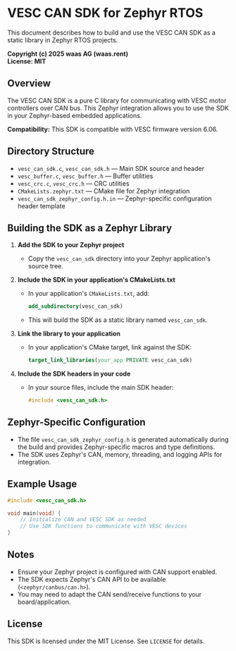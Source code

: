 # VESC CAN SDK for Zephyr RTOS

This document describes how to build and use the VESC CAN SDK as a static library in Zephyr RTOS projects.

**Copyright (c) 2025 waas AG (waas.rent)**  
**License: MIT**

## Overview

The VESC CAN SDK is a pure C library for communicating with VESC motor controllers over CAN bus. This Zephyr integration allows you to use the SDK in your Zephyr-based embedded applications.

**Compatibility:** This SDK is compatible with VESC firmware version 6.06.

## Directory Structure

- `vesc_can_sdk.c`, `vesc_can_sdk.h` — Main SDK source and header
- `vesc_buffer.c`, `vesc_buffer.h` — Buffer utilities
- `vesc_crc.c`, `vesc_crc.h` — CRC utilities
- `CMakeLists.zephyr.txt` — CMake file for Zephyr integration
- `vesc_can_sdk_zephyr_config.h.in` — Zephyr-specific configuration header template

## Building the SDK as a Zephyr Library

1. **Add the SDK to your Zephyr project**
   - Copy the `vesc_can_sdk` directory into your Zephyr application's source tree.

2. **Include the SDK in your application's CMakeLists.txt**
   - In your application's `CMakeLists.txt`, add:
     ```cmake
     add_subdirectory(vesc_can_sdk)
     ```
   - This will build the SDK as a static library named `vesc_can_sdk`.

3. **Link the library to your application**
   - In your application's CMake target, link against the SDK:
     ```cmake
     target_link_libraries(your_app PRIVATE vesc_can_sdk)
     ```

4. **Include the SDK headers in your code**
   - In your source files, include the main SDK header:
     ```c
     #include <vesc_can_sdk.h>
     ```

## Zephyr-Specific Configuration

- The file `vesc_can_sdk_zephyr_config.h` is generated automatically during the build and provides Zephyr-specific macros and type definitions.
- The SDK uses Zephyr's CAN, memory, threading, and logging APIs for integration.

## Example Usage

```c
#include <vesc_can_sdk.h>

void main(void) {
    // Initialize CAN and VESC SDK as needed
    // Use SDK functions to communicate with VESC devices
}
```

## Notes

- Ensure your Zephyr project is configured with CAN support enabled.
- The SDK expects Zephyr's CAN API to be available (`<zephyr/canbus/can.h>`).
- You may need to adapt the CAN send/receive functions to your board/application.

## License

This SDK is licensed under the MIT License. See `LICENSE` for details. 